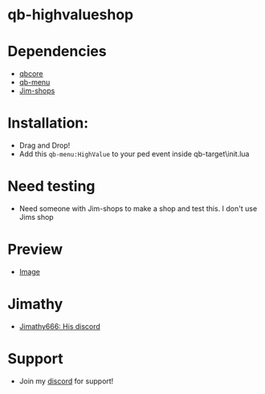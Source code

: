 # qb-highvalueshop

# Dependencies
* [qbcore](https://github.com/qbcore-framework)
* [qb-menu](https://github.com/qbcore-framework/qb-menu)
* [Jim-shops](https://github.com/jimathy/jim-shops)

# Installation:
* Drag and Drop!
* Add this ``` qb-menu:HighValue ``` to your ped event inside qb-target\init.lua

# Need testing
* Need someone with Jim-shops to make a shop and test this. I don't use Jims shop

# Preview
* [Image](https://imgur.com/y0zMuZp)

# Jimathy
* [Jimathy666: His discord](https://discord.gg/jixelpatterns)

# Support
* Join my [discord](https://discord.gg/dvBfdbc66B) for support!
